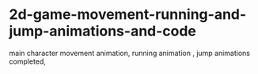 # 2d-game-movement-running-and-jump-animations-and-code
main character movement animation, running animation , jump animations completed, 
